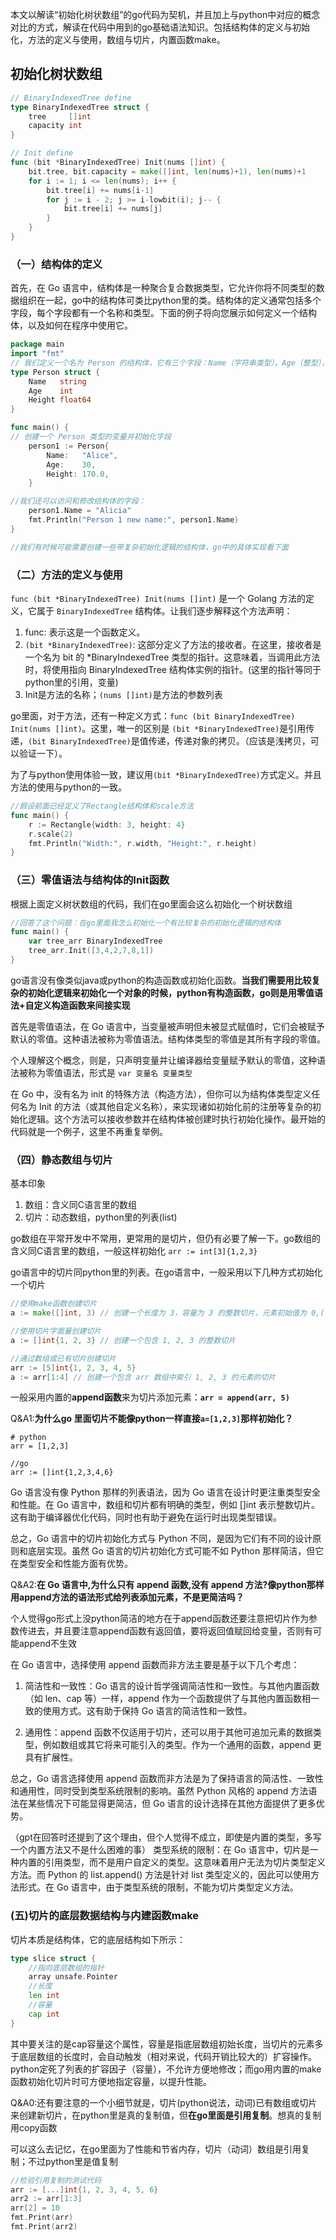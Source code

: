 本文以解读“初始化树状数组”的go代码为契机，并且加上与python中对应的概念对比的方式，解读在代码中用到的go基础语法知识。包括结构体的定义与初始化，方法的定义与使用，数组与切片，内置函数make。

## 初始化树状数组
```go
// BinaryIndexedTree define
type BinaryIndexedTree struct {
	tree     []int
	capacity int
}

// Init define
func (bit *BinaryIndexedTree) Init(nums []int) {
	bit.tree, bit.capacity = make([]int, len(nums)+1), len(nums)+1
	for i := 1; i <= len(nums); i++ {
		bit.tree[i] += nums[i-1]
		for j := i - 2; j >= i-lowbit(i); j-- {
			bit.tree[i] += nums[j]
		}
	}
}
```

### （一）结构体的定义

首先，在 Go 语言中，结构体是一种聚合复合数据类型，它允许你将不同类型的数据组织在一起，go中的结构体可类比python里的类。结构体的定义通常包括多个字段，每个字段都有一个名称和类型。下面的例子将向您展示如何定义一个结构体，以及如何在程序中使用它。
```go
package main
import "fmt"
// 我们定义一个名为 Person 的结构体，它有三个字段：Name（字符串类型），Age（整型），和 Height（浮点型）。
type Person struct {
    Name   string
    Age    int
    Height float64
}

func main() {
// 创建一个 Person 类型的变量并初始化字段
    person1 := Person{
        Name:   "Alice",
        Age:    30,
        Height: 170.0,
    }

//我们还可以访问和修改结构体的字段：
    person1.Name = "Alicia"
    fmt.Println("Person 1 new name:", person1.Name)
}

//我们有时候可能需要创建一些带复杂初始化逻辑的结构体，go中的具体实现看下面
```

### （二）方法的定义与使用

`func (bit *BinaryIndexedTree) Init(nums []int)` 是一个 Golang 方法的定义，它属于 `BinaryIndexedTree` 结构体。让我们逐步解释这个方法声明：
1. func: 表示这是一个函数定义。
2. `(bit *BinaryIndexedTree)`: 这部分定义了方法的接收者。在这里，接收者是一个名为 bit 的 *BinaryIndexedTree 类型的指针。这意味着，当调用此方法时，将使用指向 BinaryIndexedTree 结构体实例的指针。(这里的指针等同于python里的引用，变量)
3. Init是方法的名称；`(nums []int)`是方法的参数列表

go里面，对于方法，还有一种定义方式：`func (bit BinaryIndexedTree) Init(nums []int)`。这里，唯一的区别是 `(bit *BinaryIndexedTree)`是引用传递，`(bit BinaryIndexedTree)`是值传递，传递对象的拷贝。（应该是浅拷贝，可以验证一下）。

为了与python使用体验一致，建议用`(bit *BinaryIndexedTree)`方式定义。并且方法的使用与python的一致。
```go
//假设前面已经定义了Rectangle结构体和scale方法
func main() {
    r := Rectangle{width: 3, height: 4}
    r.scale(2)
    fmt.Println("Width:", r.width, "Height:", r.height)
}
```

### （三）零值语法与结构体的Init函数

根据上面定义树状数组的代码，我们在go里面会这么初始化一个树状数组
```go
//回答了这个问题：在go里面我怎么初始化一个有比较复杂的初始化逻辑的结构体
func main() {
    var tree_arr BinaryIndexedTree
    tree_arr.Init([3,4,2,7,8,1])
}
```
go语言没有像类似java或python的构造函数或初始化函数。**当我们需要用比较复杂的初始化逻辑来初始化一个对象的时候，python有构造函数，go则是用零值语法+自定义构造函数来间接实现**

首先是零值语法，在 Go 语言中，当变量被声明但未被显式赋值时，它们会被赋予默认的零值。这种语法被称为零值语法。结构体类型的零值是其所有字段的零值。

个人理解这个概念，则是，只声明变量并让编译器给变量赋予默认的零值，这种语法被称为零值语法，形式是 `var 变量名 变量类型`

在 Go 中，没有名为 init 的特殊方法（构造方法），但你可以为结构体类型定义任何名为 Init 的方法（或其他自定义名称），来实现诸如初始化前的注册等复杂的初始化逻辑。这个方法可以接收参数并在结构体被创建时执行初始化操作。最开始的代码就是一个例子，这里不再重复举例。


### （四）静态数组与切片

基本印象
1. 数组：含义同C语言里的数组
2. 切片：动态数组，python里的列表(list)

go数组在平常开发中不常用，更常用的是切片，但仍有必要了解一下。go数组的含义同C语言里的数组，一般这样初始化 `arr := int[3]{1,2,3}`

go语言中的切片同python里的列表。在go语言中，一般采用以下几种方式初始化一个切片
```go
//使用make函数创建切片
a := make([]int, 3) // 创建一个长度为 3，容量为 3 的整数切片，元素初始值为 0,(参数里的3是指定容量为3)

//使用切片字面量创建切片
a := []int{1, 2, 3} // 创建一个包含 1, 2, 3 的整数切片

//通过数组或已有切片创建切片
arr := [5]int{1, 2, 3, 4, 5}
a := arr[1:4] // 创建一个包含 arr 数组中索引 1, 2, 3 的元素的切片
```

一般采用内置的**append函数**来为切片添加元素：**`arr = append(arr, 5)`**


Q&A1:**为什么go 里面切片不能像python一样直接`a=[1,2,3]`那样初始化？**

```
# python
arr = [1,2,3]

//go
arr := []int{1,2,3,4,6}
```

Go 语言没有像 Python 那样的列表语法，因为 Go 语言在设计时更注重类型安全和性能。在 Go 语言中，数组和切片都有明确的类型，例如 []int 表示整数切片。这有助于编译器优化代码，同时也有助于避免在运行时出现类型错误。

总之，Go 语言中的切片初始化方式与 Python 不同，是因为它们有不同的设计原则和底层实现。虽然 Go 语言的切片初始化方式可能不如 Python 那样简洁，但它在类型安全和性能方面有优势。

Q&A2:**在 Go 语言中,为什么只有 append 函数,没有 append 方法?像python那样用append方法的语法形式给列表添加元素，不是更简洁吗？**

个人觉得go形式上没python简洁的地方在于append函数还要注意把切片作为参数传进去，并且要注意append函数有返回值，要将返回值赋回给变量，否则有可能append不生效

在 Go 语言中，选择使用 append 函数而非方法主要是基于以下几个考虑：
1. 简洁性和一致性：Go 语言的设计哲学强调简洁性和一致性。与其他内置函数（如 len、cap 等）一样，append 作为一个函数提供了与其他内置函数相一致的使用方式。这有助于保持 Go 语言的简洁性和一致性。

2. 通用性：append 函数不仅适用于切片，还可以用于其他可追加元素的数据类型，例如数组或其它将来可能引入的类型。作为一个通用的函数，append 更具有扩展性。

总之，Go 语言选择使用 append 函数而非方法是为了保持语言的简洁性、一致性和通用性，同时受到类型系统限制的影响。虽然 Python 风格的 append 方法语法在某些情况下可能显得更简洁，但 Go 语言的设计选择在其他方面提供了更多优势。

（gpt在回答时还提到了这个理由，但个人觉得不成立，即使是内置的类型，多写一个内置方法又不是什么困难的事）
类型系统的限制：在 Go 语言中，切片是一种内置的引用类型，而不是用户自定义的类型。这意味着用户无法为切片类型定义方法。而 Python 的 list.append() 方法是针对 list 类型定义的，因此可以使用方法形式。在 Go 语言中，由于类型系统的限制，不能为切片类型定义方法。



### (五)切片的底层数据结构与内建函数make

切片本质是结构体，它的底层结构如下所示：
```go
type slice struct {
    //指向底层数组的指针
    array unsafe.Pointer
    //长度
    len int
    //容量
    cap int
}
```
其中要关注的是cap容量这个属性，容量是指底层数组初始长度，当切片的元素多于底层数组的长度时，会自动触发（相对来说，代码开销比较大的）扩容操作。python定死了列表的扩容因子（容量），不允许方便地修改；而go用内置的make函数初始化切片时可方便地指定容量，以提升性能。

Q&A0:还有要注意的一个小细节就是，切片(python说法，动词)已有数组或切片来创建新切片，在python里是真的复制值，但**在go里面是引用复制**。想真的复制用copy函数

可以这么去记忆，在go里面为了性能和节省内存，切片（动词）数组是引用复制；不过python里是值复制
```go
//检验引用复制的测试代码
arr := [...]int{1, 2, 3, 4, 5, 6}
arr2 := arr[1:3]
arr[2] = 10
fmt.Print(arr)
fmt.Print(arr2)
```


